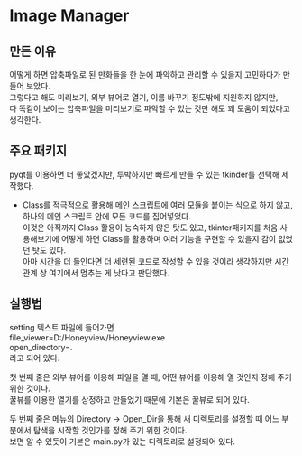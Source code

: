 # Image Manager

## 만든 이유
어떻게 하면 압축파일로 된 만화들을 한 눈에 파악하고 관리할 수 있을지 고민하다가 만들어 보았다.\
그렇다고 해도 미리보기, 외부 뷰어로 열기, 이름 바꾸기 정도밖에 지원하지 않지만,\
다 똑같이 보이는 압축파일을 미리보기로 파악할 수 있는 것만 해도 꽤 도움이 되었다고 생각한다.


## 주요 패키지
pyqt를 이용하면 더 좋았겠지만, 투박하지만 빠르게 만들 수 있는 tkinder를 선택해 제작했다.

* Class를 적극적으로 활용해 메인 스크립트에 여러 모듈을 붙이는 식으로 하지 않고,
  하나의 메인 스크립트 안에 모든 코드를 집어넣었다.\
  이것은 아직까지 Class 활용이 능숙하지 않은 탓도 있고,
  tkinter패키지를 처음 사용해보기에 어떻게 하면 Class를 활용하며 여러 기능을 구현할 수 있을지 감이 없었던 탓도 있다.\
  아마 시간을 더 들인다면 더 세련된 코드로 작성할 수 있을 것이라 생각하지만 시간관계 상 여기에서 멈추는 게 낫다고 판단했다.


## 실행법
setting 텍스트 파일에 들어가면\
file_viewer=D:/Honeyview/Honeyview.exe\
open_directory=.\
라고 되어 있다.

첫 번째 줄은 외부 뷰어를 이용해 파일을 열 때, 어떤 뷰어를 이용해 열 것인지 정해 주기 위한 것이다.\
꿀뷰를 이용한 열기를 상정하고 만들었기 때문에 기본은 꿀뷰로 되어 있다.

두 번째 줄은 메뉴의 Directory -> Open_Dir을 통해 새 디렉토리를 설정할 때 어느 부분에서 탐색을 시작할 것인가를 정해 주기 위한 것이다.\
보면 알 수 있듯이 기본은 main.py가 있는 디렉토리로 설정되어 있다.
